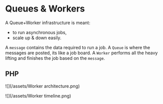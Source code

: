 # Queues & Workers

A Queue+Worker infrastructure is meant:
- to run asynchronous jobs,
- scale up & down easily.


A `message` contains the data required to run a job.
A `Queue` is where the messages are posted, its like a job board.
A `Worker` performs all the heavy lifting and finishes the job based on the `message`.


## PHP
![](/assets/Worker architecture.png)

![](/assets/Worker timeline.png)
